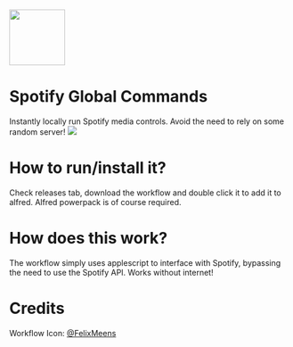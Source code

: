 <h1>
<img src="https://media.macosicons.com/parse/files/macOSicons/5c3276837ae2b75b1d7a8a3cef29e5ca_low_res_Spotify.png" width="100">
</h1>
<h1>
Spotify Global Commands
</h1>
Instantly locally run Spotify media controls. Avoid the need to rely on some random server!

<img src="https://cdn.discordapp.com/attachments/532748039698251776/913992801283375104/unknown.png">

# How to run/install it?
Check releases tab, download the workflow and double click it to add it to alfred.
Alfred powerpack is of course required.

# How does this work?
The workflow simply uses applescript to interface with Spotify, bypassing the need to use the Spotify API. Works without internet!  

# Credits
Workflow Icon: [@FelixMeens](https://twitter.com/FelixMeens)  


